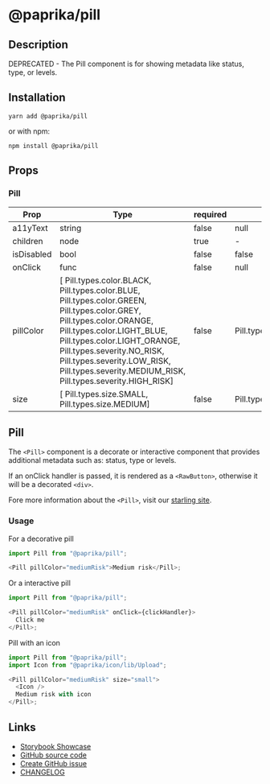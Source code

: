 <!-- start: Autogenerated - do not modify -->

# @paprika/pill

## Description

DEPRECATED - The Pill component is for showing metadata like status, type, or levels.

## Installation

```
yarn add @paprika/pill
```

or with npm:

```
npm install @paprika/pill
```

## Props

### Pill

| Prop       | Type                                                                                                                                                                                                                                                                                                            | required | default                | Description |
| ---------- | --------------------------------------------------------------------------------------------------------------------------------------------------------------------------------------------------------------------------------------------------------------------------------------------------------------- | -------- | ---------------------- | ----------- |
| a11yText   | string                                                                                                                                                                                                                                                                                                          | false    | null                   |             |
| children   | node                                                                                                                                                                                                                                                                                                            | true     | -                      |             |
| isDisabled | bool                                                                                                                                                                                                                                                                                                            | false    | false                  |             |
| onClick    | func                                                                                                                                                                                                                                                                                                            | false    | null                   |             |
| pillColor  | [ Pill.types.color.BLACK, Pill.types.color.BLUE, Pill.types.color.GREEN, Pill.types.color.GREY, Pill.types.color.ORANGE, Pill.types.color.LIGHT_BLUE, Pill.types.color.LIGHT_ORANGE, Pill.types.severity.NO_RISK, Pill.types.severity.LOW_RISK, Pill.types.severity.MEDIUM_RISK, Pill.types.severity.HIGH_RISK] | false    | Pill.types.color.GREY  |             |
| size       | [ Pill.types.size.SMALL, Pill.types.size.MEDIUM]                                                                                                                                                                                                                                                                | false    | Pill.types.size.MEDIUM |             |

<!-- end: Autogenerated - do not modify -->
<!-- content -->

## Pill

The `<Pill>` component is a decorate or interactive component that provides additional metadata such as: status, type or levels.

If an onClick handler is passed, it is rendered as a `<RawButton>`, otherwise it will be a decorated `<div>`.

Fore more information about the `<Pill>`, visit our [starling site](https://design.wegalvanize.com/p/components/pill).

### Usage

For a decorative pill

```js
import Pill from "@paprika/pill";

<Pill pillColor="mediumRisk">Medium risk</Pill>;
```

Or a interactive pill

```js
import Pill from "@paprika/pill";

<Pill pillColor="mediumRisk" onClick={clickHandler}>
  Click me
</Pill>;
```

Pill with an icon

```js
import Pill from "@paprika/pill";
import Icon from "@paprika/icon/lib/Upload";

<Pill pillColor="mediumRisk" size="small">
  <Icon />
  Medium risk with icon
</Pill>;
```

<!-- eoContent -->

## Links

- [Storybook Showcase](https://paprika.highbond.com/?path=/story/display-pill--showcase)
- [GitHub source code](https://github.com/acl-services/paprika/tree/master/packages/Pill/src)
- [Create GitHub issue](https://github.com/acl-services/paprika/issues/new?label=[]&title=@paprika/pill%20[help]:%20your%20short%20description&body=%0A%23%20Help%20wanted%0A%0A%23%23%20Please%20write%20your%20question.%0A*A%20clear%20and%20concise%20description%20of%20what%20the%20question%20is*%0A%0A%23%23%20Additional%20context%0A*Add%20any%20other%20context%20or%20screenshots%20about%20your%20question%20here.*%0A)
- [CHANGELOG](https://github.com/acl-services/paprika/tree/master/packages/Pill/CHANGELOG.md)
